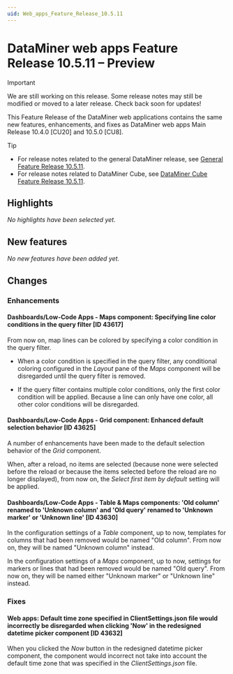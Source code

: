 ```yaml
---
uid: Web_apps_Feature_Release_10.5.11
---
```


# DataMiner web apps Feature Release 10.5.11 – Preview

> [!IMPORTANT]
> We are still working on this release. Some release notes may still be modified or moved to a later release. Check back soon for updates!

This Feature Release of the DataMiner web applications contains the same new features, enhancements, and fixes as DataMiner web apps Main Release 10.4.0 [CU20] and 10.5.0 [CU8].

> [!TIP]
>
> - For release notes related to the general DataMiner release, see [General Feature Release 10.5.11](xref:General_Feature_Release_10.5.11).
> - For release notes related to DataMiner Cube, see [DataMiner Cube Feature Release 10.5.11](xref:Cube_Feature_Release_10.5.11).

## Highlights

*No highlights have been selected yet.*

## New features

*No new features have been added yet.*

## Changes

### Enhancements

#### Dashboards/Low-Code Apps - Maps component: Specifying line color conditions in the query filter [ID 43617]

<!-- 10.4.0 [CU20] / MR 10.5.0 [CU8] - FR 10.5.11 -->

From now on, map lines can be colored by specifying a color condition in the query filter.

- When a color condition is specified in the query filter, any conditional coloring configured in the *Layout* pane of the *Maps* component will be disregarded until the query filter is removed.

- If the query filter contains multiple color conditions, only the first color condition will be applied. Because a line can only have one color, all other color conditions will be disregarded.

#### Dashboards/Low-Code Apps - Grid component: Enhanced default selection behavior [ID 43625]

<!-- 10.4.0 [CU20] / MR 10.5.0 [CU8] - FR 10.5.11 -->

A number of enhancements have been made to the default selection behavior of the *Grid* component.

When, after a reload, no items are selected (because none were selected before the reload or because the items selected before the reload are no longer displayed), from now on, the *Select first item by default* setting will be applied.

#### Dashboards/Low-Code Apps - Table & Maps components: 'Old column' renamed to 'Unknown column' and 'Old query' renamed to 'Unknown marker' or 'Unknown line' [ID 43630]

<!-- 10.4.0 [CU20] / MR 10.5.0 [CU8] - FR 10.5.11 -->

In the configuration settings of a *Table* component, up to now, templates for columns that had been removed would be named "Old column". From now on, they will be named "Unknown column" instead.

In the configuration settings of a *Maps* component, up to now, settings for markers or lines that had been removed would be named "Old query". From now on, they will be named either "Unknown marker" or "Unknown line" instead.

### Fixes

#### Web apps: Default time zone specified in ClientSettings.json file would incorrectly be disregarded when clicking 'Now' in the redesigned datetime picker component [ID 43632]

<!-- 10.4.0 [CU20] / MR 10.5.0 [CU8] - FR 10.5.11 -->

When you clicked the *Now* button in the redesigned datetime picker component, the component would incorrect not take into account the default time zone that was specified in the *ClientSettings.json* file.
